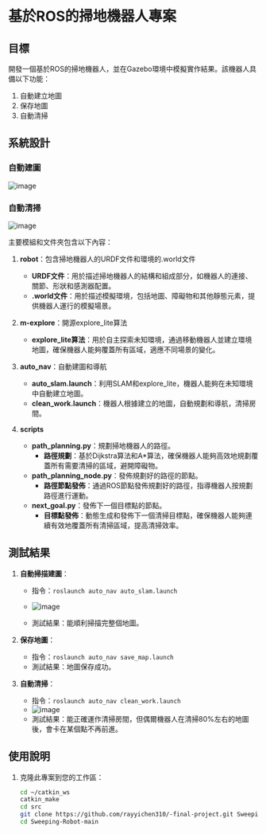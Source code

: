 # 基於ROS的掃地機器人專案

## 目標
開發一個基於ROS的掃地機器人，並在Gazebo環境中模擬實作結果。該機器人具備以下功能：
1. 自動建立地圖
2. 保存地圖
3. 自動清掃

## 系統設計
### 自動建圖
![image](https://github.com/rayyichen310/-final-project/assets/173726579/d271c21a-2293-4f55-9810-ffb5d42d6202)

### 自動清掃
![image](https://github.com/rayyichen310/-final-project/assets/173726579/eeb3f68c-44d2-4e4a-be43-947339181f0d)

主要模組和文件夾包含以下內容：

1. **robot**：包含掃地機器人的URDF文件和環境的.world文件
   - **URDF文件**：用於描述掃地機器人的結構和組成部分，如機器人的連接、關節、形狀和感測器配置。
   - **.world文件**：用於描述模擬環境，包括地圖、障礙物和其他靜態元素，提供機器人運行的模擬場景。

2. **m-explore**：開源explore_lite算法
   - **explore_lite算法**：用於自主探索未知環境，通過移動機器人並建立環境地圖，確保機器人能夠覆蓋所有區域，適應不同場景的變化。

3. **auto_nav**：自動建圖和導航
   - **auto_slam.launch**：利用SLAM和explore_lite，機器人能夠在未知環境中自動建立地圖。
   - **clean_work.launch**：機器人根據建立的地圖，自動規劃和導航，清掃房間。

4. **scripts**
   - **path_planning.py**：規劃掃地機器人的路徑。
     - **路徑規劃**：基於Dijkstra算法和A*算法，確保機器人能夠高效地規劃覆蓋所有需要清掃的區域，避開障礙物。
   - **path_planning_node.py**：發佈規劃好的路徑的節點。
     - **路徑節點發佈**：通過ROS節點發佈規劃好的路徑，指導機器人按規劃路徑進行運動。
   - **next_goal.py**：發佈下一個目標點的節點。
     - **目標點發佈**：動態生成和發佈下一個清掃目標點，確保機器人能夠連續有效地覆蓋所有清掃區域，提高清掃效率。

## 測試結果

1. **自動掃描建圖**：
   - 指令：`roslaunch auto_nav auto_slam.launch`
   - ![image](https://github.com/rayyichen310/-final-project/assets/173726579/443390b1-6591-4f50-8ae0-763408622925)

   - 測試結果：能順利掃描完整個地圖。

2. **保存地圖**：
   - 指令：`roslaunch auto_nav save_map.launch`
   - 測試結果：地圖保存成功。

3. **自動清掃**：
   - 指令：`roslaunch auto_nav clean_work.launch`
   - ![image](https://github.com/rayyichen310/-final-project/assets/173726579/72ef3836-5306-4fe0-af04-c4f52880f0f9)
   - 測試結果：能正確運作清掃房間，但偶爾機器人在清掃80%左右的地圖後，會卡在某個點不再前進。

## 使用說明

1. 克隆此專案到您的工作區：
   ```bash
   cd ~/catkin_ws
   catkin_make
   cd src 
   git clone https://github.com/rayyichen310/-final-project.git Sweeping-Robot-main
   cd Sweeping-Robot-main

   
